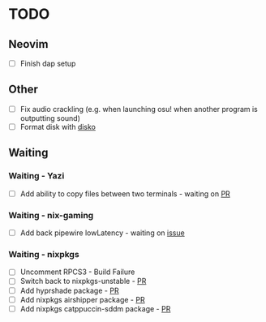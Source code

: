 # TODO

## Neovim

- [ ] Finish dap setup

## Other

- [ ] Fix audio crackling (e.g. when launching osu! when another program is outputting sound)
- [ ] Format disk with [disko](https://github.com/nix-community/disko)

## Waiting

### Waiting - Yazi

- [ ] Add ability to copy files between two terminals - waiting on [PR](https://github.com/sxyazi/yazi/pull/826)

### Waiting - nix-gaming

- [ ] Add back pipewire lowLatency - waiting on [issue](https://github.com/fufexan/nix-gaming/issues/161)

### Waiting - nixpkgs

- [ ] Uncomment RPCS3 - Build Failure
- [ ] Switch back to nixpkgs-unstable - [PR](https://github.com/NixOS/nixpkgs/pull/300028)
- [ ] Add hyprshade package - [PR](https://github.com/NixOS/nixpkgs/pull/299984)
- [ ] Add nixpkgs airshipper package - [PR](https://github.com/NixOS/nixpkgs/pull/294041)
- [ ] Add nixpkgs catppuccin-sddm package - [PR](https://github.com/NixOS/nixpkgs/pull/255808)
